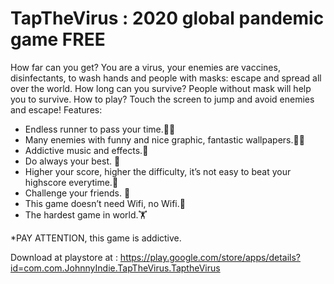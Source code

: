 # TapTheVirus :  2020 global pandemic game FREE

How far can you get?
You are a virus, your enemies are vaccines, disinfectants, to wash hands and people with masks: escape and spread all over the world. How long can you survive? People without mask will help you to survive. 
How to play?
Touch the screen to jump and avoid enemies and escape! 
Features:
- Endless runner to pass your time.🏃‍♂️
- Many enemies with funny and nice graphic, fantastic wallpapers.🦠💉
- Addictive music and effects.🎼
- Do always your best. 🧲
- Higher your score, higher the difficulty, it’s not easy to beat your highscore everytime.🔋
- Challenge your friends. 🏅
- This game doesn’t need Wifi, no Wifi.📱
- The hardest game in world.🏋️


*PAY ATTENTION, this game is addictive.

Download at playstore at :
https://play.google.com/store/apps/details?id=com.com.JohnnyIndie.TapTheVirus.TaptheVirus
